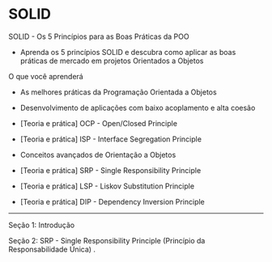 # SOLID
SOLID - Os 5 Princípios para as Boas Práticas da POO


- Aprenda os 5 princípios SOLID e descubra como aplicar as boas práticas de mercado em projetos Orientados a Objetos

O que você aprenderá

- As melhores práticas da Programação Orientada a Objetos

- Desenvolvimento de aplicações com baixo acoplamento e alta coesão

- [Teoria e prática] OCP - Open/Closed Principle

- [Teoria e prática] ISP - Interface Segregation Principle

- Conceitos avançados de Orientação a Objetos

- [Teoria e prática] SRP - Single Responsibility Principle

- [Teoria e prática] LSP - Liskov Substitution Principle

- [Teoria e prática] DIP - Dependency Inversion Principle


 _____
 
Seção 1: Introdução

Seção 2: SRP - Single Responsibility Principle (Princípio da Responsabilidade Única) .
